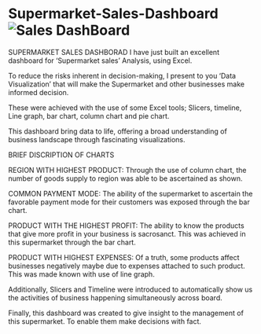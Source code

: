 # Supermarket-Sales-Dashboard![Sales DashBoard](https://github.com/Bathram/Supermarket-Sales-Dashboard/assets/134285275/91afed1d-d33c-4f1d-a2c9-7d46842cd1ac)
SUPERMARKET SALES DASHBORAD
I have just built an excellent dashboard for ‘Supermarket sales’  Analysis, using Excel.

To reduce the risks inherent in decision-making, I present to you ‘Data Visualization’ that will make the Supermarket and other businesses make informed decision.

These were achieved with the use of some Excel tools; Slicers, timeline, Line graph, bar chart, column chart and pie chart.

This dashboard bring data to life, offering a broad understanding of business landscape through fascinating  visualizations.

BRIEF DISCRIPTION OF CHARTS

REGION WITH HIGHEST PRODUCT: Through the use of column chart, the number of goods supply  to region was able to be ascertained as shown.

COMMON PAYMENT MODE: The ability of the supermarket to ascertain the favorable payment mode for their customers was exposed through the bar chart.

PRODUCT WITH THE HIGHEST PROFIT: The ability to know the products that give more profit in your business is sacrosanct. This was achieved in this supermarket through the bar chart.

PRODUCT WITH HIGHEST EXPENSES: Of a truth, some products affect businesses negatively maybe due to expenses attached to such product. This was made known with use of line graph.

Additionally, Slicers and Timeline were introduced to automatically show us the activities of business happening simultaneously across board.

Finally, this dashboard was created to give insight to the management of this supermarket. To enable them make  decisions  with fact.




